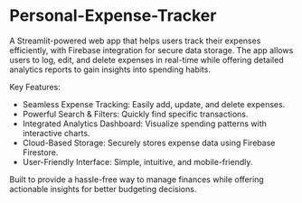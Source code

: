 # Personal-Expense-Tracker

A Streamlit-powered web app that helps users track their expenses efficiently, with Firebase integration for secure data storage. The app allows users to log, edit, and delete expenses in real-time while offering detailed analytics reports to gain insights into spending habits.

Key Features:
<ul>
  <li>Seamless Expense Tracking: Easily add, update, and delete expenses.
  <li>Powerful Search & Filters: Quickly find specific transactions.
  <li>Integrated Analytics Dashboard: Visualize spending patterns with interactive charts.
  <li>Cloud-Based Storage: Securely stores expense data using Firebase Firestore.
  <li>User-Friendly Interface: Simple, intuitive, and mobile-friendly.
</ul>

Built to provide a hassle-free way to manage finances while offering actionable insights for better budgeting decisions. 
